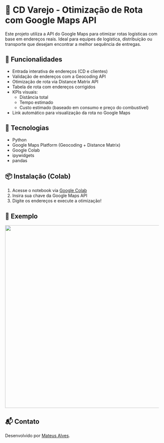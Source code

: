 # 🚛 CD Varejo - Otimização de Rota com Google Maps API

Este projeto utiliza a API do Google Maps para otimizar rotas logísticas com base em endereços reais. Ideal para equipes de logística, distribuição ou transporte que desejam encontrar a melhor sequência de entregas.

## 🧠 Funcionalidades

- Entrada interativa de endereços (CD e clientes)
- Validação de endereços com a Geocoding API
- Otimização de rota via Distance Matrix API
- Tabela de rota com endereços corrigidos
- KPIs visuais:
  - Distância total
  - Tempo estimado
  - Custo estimado (baseado em consumo e preço do combustível)
- Link automático para visualização da rota no Google Maps

## 🧪 Tecnologias

- Python
- Google Maps Platform (Geocoding + Distance Matrix)
- Google Colab
- ipywidgets
- pandas

## 📦 Instalação (Colab)

1. Acesse o notebook via [Google Colab](https://colab.research.google.com/)
2. Insira sua chave da Google Maps API
3. Digite os endereços e execute a otimização!

## 📌 Exemplo

<img src="img/exemplo.png" width="600">

## 📬 Contato

Desenvolvido por [Mateus Alves](https://www.linkedin.com/in/alvesmat/).  

